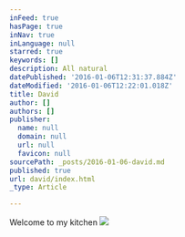 ```yaml
---
inFeed: true
hasPage: true
inNav: true
inLanguage: null
starred: true
keywords: []
description: All natural
datePublished: '2016-01-06T12:31:37.884Z'
dateModified: '2016-01-06T12:22:01.018Z'
title: David
author: []
authors: []
publisher:
  name: null
  domain: null
  url: null
  favicon: null
sourcePath: _posts/2016-01-06-david.md
published: true
url: david/index.html
_type: Article

---
```

Welcome to my kitchen
![](https://the-grid-user-content.s3-us-west-2.amazonaws.com/9dc114d1-99d1-4015-b3ae-6a5bedbdc558.jpg)